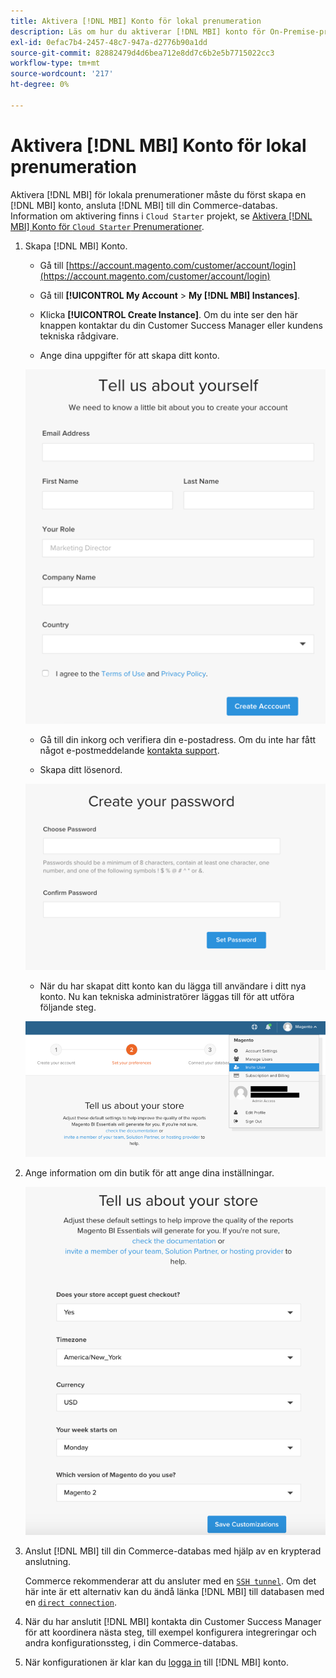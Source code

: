 ```yaml
---
title: Aktivera [!DNL MBI] Konto för lokal prenumeration
description: Läs om hur du aktiverar [!DNL MBI] konto för On-Premise-prenumerationer.
exl-id: 0efac7b4-2457-48c7-947a-d2776b90a1dd
source-git-commit: 82882479d4d6bea712e8dd7c6b2e5b7715022cc3
workflow-type: tm+mt
source-wordcount: '217'
ht-degree: 0%

---
```


# Aktivera [!DNL MBI] Konto för lokal prenumeration

Aktivera [!DNL MBI] för lokala prenumerationer måste du först skapa en [!DNL MBI] konto, ansluta [!DNL MBI] till din Commerce-databas. Information om aktivering finns i `Cloud Starter` projekt, se [Aktivera [!DNL MBI] Konto för `Cloud Starter` Prenumerationer](../getting-started/cloud-activation.md).

1. Skapa [!DNL MBI] Konto.

   - Gå till [https://account.magento.com/customer/account/login](https://account.magento.com/customer/account/login)

   - Gå till **[!UICONTROL My Account** > **My [!DNL MBI] Instances]**.

   - Klicka **[!UICONTROL Create Instance]**. Om du inte ser den här knappen kontaktar du din Customer Success Manager eller kundens tekniska rådgivare.

   - Ange dina uppgifter för att skapa ditt konto.

   ![](../assets/create-account-2.png)

   - Gå till din inkorg och verifiera din e-postadress. Om du inte har fått något e-postmeddelande [kontakta support](../guide-overview.md).

   - Skapa ditt lösenord.

   ![](../assets/create-account-4.png)

   - När du har skapat ditt konto kan du lägga till användare i ditt nya konto. Nu kan tekniska administratörer läggas till för att utföra följande steg.

   ![](../assets/create-account-5.png)

1. Ange information om din butik för att ange dina inställningar.

   ![](../assets/create-account-6.png)

1. Anslut [!DNL MBI] till din Commerce-databas med hjälp av en krypterad anslutning.

   Commerce rekommenderar att du ansluter med en [`SSH tunnel`](../data-analyst/importing-data/integrations/mysql-via-ssh-tunnel.md). Om det här inte är ett alternativ kan du ändå länka [!DNL MBI] till databasen med en [`direct connection`](../data-analyst/importing-data/integrations/mysql-via-a-direct-connection.md).

1. När du har anslutit [!DNL MBI] kontakta din Customer Success Manager för att koordinera nästa steg, till exempel konfigurera integreringar och andra konfigurationssteg, i din Commerce-databas.

1. När konfigurationen är klar kan du [logga in](../getting-started/sign-in.md) till [!DNL MBI] konto.
